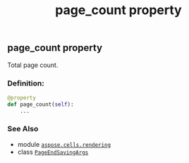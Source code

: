 ﻿---
title: page_count property
second_title: Aspose.Cells for Python via .NET API References
description: 
type: docs
weight: 40
url: /aspose.cells.rendering/pageendsavingargs/page_count/
is_root: false
---

## page_count property


Total page count.
### Definition:
```python
@property
def page_count(self):
    ...
```

### See Also
* module [`aspose.cells.rendering`](../../)
* class [`PageEndSavingArgs`](/cells/python-net/aspose.cells.rendering/pageendsavingargs)
